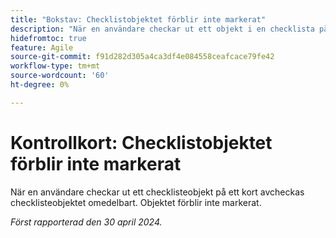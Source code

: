 ```yaml
---
title: "Bokstav: Checklistobjektet förblir inte markerat"
description: "När en användare checkar ut ett objekt i en checklista på ett kort avcheckas checklistobjektet omedelbart. Objektet förblir inte markerat."
hidefromtoc: true
feature: Agile
source-git-commit: f91d282d305a4ca3df4e084558ceafcace79fe42
workflow-type: tm+mt
source-wordcount: '60'
ht-degree: 0%

---
```



# Kontrollkort: Checklistobjektet förblir inte markerat

När en användare checkar ut ett checklisteobjekt på ett kort avcheckas checklisteobjektet omedelbart. Objektet förblir inte markerat.

_Först rapporterad den 30 april 2024._


